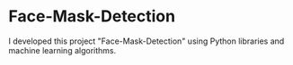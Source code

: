 # Face-Mask-Detection
I developed this project "Face-Mask-Detection" using Python libraries and machine learning algorithms.
